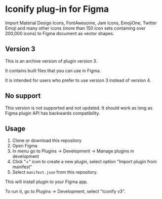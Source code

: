 # Iconify plug-in for Figma

Import Material Design Icons, FontAwesome, Jam Icons, EmojiOne, Twitter Emoji and many other icons (more than 150 icon sets containing over 200,000 icons) to Figma document as vector shapes.

## Version 3

This is an archive version of plugin version 3.

It contains built files that you can use in Figma.

It is intended for users who prefer to use version 3 instead of version 4.

## No support

This version is not supported and not updated. It should work as long as Figma plugin API has backwards compatibility.

## Usage

1. Clone or download this repository
2. Open Figma
3. In menu go to Plugins -> Development -> Manage plugins in development
4. Click "+" icon to create a new plugin, select option "Import plugin from manifest"
5. Select `manifest.json` from this repository.

This will install plugin to your Figma app.

To run it, go to Plugins -> Development, select "Iconify v3".
